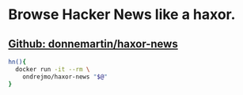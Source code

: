 # Browse Hacker News like a haxor.
## [Github: donnemartin/haxor-news](https://github.com/donnemartin/haxor-news)
```bash
hn(){  
  docker run -it --rm \  
    ondrejmo/haxor-news "$@"  
}  
```

